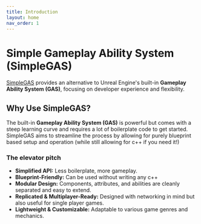```yaml
---
title: Introduction
layout: home
nav_order: 1
---
```


# Simple Gameplay Ability System (SimpleGAS)

[SimpleGAS](https://github.com/strayTrain/SimpleGameplayAbilitySystem) provides an alternative to Unreal Engine's built-in **Gameplay Ability System (GAS)**, focusing on developer experience and flexibility.

## Why Use SimpleGAS?

The built-in **Gameplay Ability System (GAS)** is powerful but comes with a steep learning curve and requires a lot of boilerplate code to get started. SimpleGAS aims to streamline the process by allowing for purely blueprint based setup and operation (while still allowing for c++ if you need it!)

### The elevator pitch

- **Simplified API:** Less boilerplate, more gameplay.
- **Blueprint-Friendly:** Can be used without writing any c++
- **Modular Design:** Components, attributes, and abilities are cleanly separated and easy to extend.
- **Replicated & Multiplayer-Ready:** Designed with networking in mind but also useful for single player games.
- **Lightweight & Customizable:** Adaptable to various game genres and mechanics.